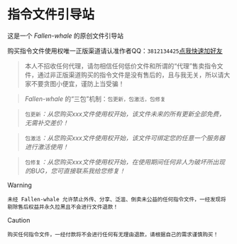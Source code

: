 # 指令文件引导站

这是一个 *Fallen-whale* 的原创文件引导站

购买指令文件使用权唯一正版渠道请认准作者QQ：`3812134425`[点我快速加好友](https://qm.qq.com/q/i3FN9DwB5C)

>本人不招收任何代理，请勿相信任何低价文件和所谓的“代理”售卖指令文件，通过非正版渠道购买的指令文件是没有售后的，且与我无关，所以请大家不要贪图小便宜，谨防上当受骗！

>*Fallen-whale* 的“三包”机制：`包更新，包激活，包修复`

>`包更新`*：从您购买xxx文件使用权开始，该文件未来的所有更新全部免费，无需补交差价！*

>`包激活`*：从您购买xxx文件使用权开始，该文件可绑定您的任意一个服务器进行激活使用！*

>`包修复`*：从您购买xxx文件使用权开始，在使用期间任何非人为破坏所出现的BUG，您可直接联系我给您修复！*

> [!WARNING]
> `未经 Fallen-whale 允许禁止外传、分享、泛滥、倒卖未公益的任何指令文件，一经发现将剔除售后权益并永久拉黑且不会进行文件退款！`

> [!CAUTION]
> `购买任何指令文件，一经付款将不会进行任何有无理由退款，请根据自己的需求谨慎购买！`
